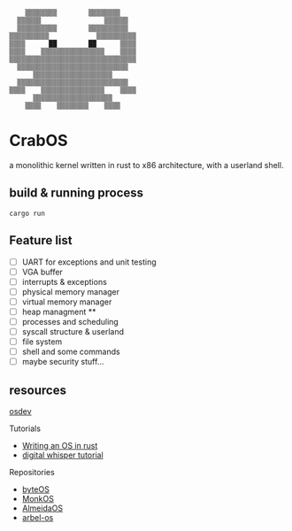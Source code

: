 
```Text
    ▒▒▒▒▒▒▒▒        ▒▒▒▒▒▒▒▒    
  ▒▒▒▒▒▒                ▒▒▒▒▒▒  
  ▒▒▒▒▒▒▒▒▒▒        ▒▒▒▒▒▒▒▒▒▒  
▒▒▒▒▒▒▒▒▒▒            ▒▒▒▒▒▒▒▒▒▒
▒▒▒▒      ██        ██      ▒▒▒▒
▒▒▒▒    ▒▒▒▒▒▒▒▒▒▒▒▒▒▒▒▒    ▒▒▒▒
▒▒▒▒▒▒▒▒▒▒▒▒▒▒▒▒▒▒▒▒▒▒▒▒▒▒▒▒▒▒▒▒
  ▒▒▒▒▒▒▒▒▒▒▒▒▒▒▒▒▒▒▒▒▒▒▒▒▒▒▒▒  
      ▒▒▒▒▒▒▒▒▒▒▒▒▒▒▒▒▒▒▒▒      
  ▒▒▒▒▒▒▒▒▒▒▒▒▒▒▒▒▒▒▒▒▒▒▒▒▒▒▒▒  
▒▒▒▒    ▒▒▒▒▒▒▒▒▒▒▒▒▒▒▒▒    ▒▒▒▒
      ▒▒▒▒▒▒▒▒▒▒▒▒▒▒▒▒▒▒▒▒      
    ▒▒▒▒    ▒▒▒▒▒▒▒▒    ▒▒▒▒    
```

# CrabOS

a monolithic kernel written in rust to x86 architecture, with a userland shell.

## build & running process

`cargo run`

## Feature list

- [ ] UART for exceptions and unit testing
- [ ] VGA buffer
- [ ] interrupts & exceptions
- [ ] physical memory manager
- [ ] virtual memory manager
- [ ] heap managment **
- [ ] processes and scheduling
- [ ] syscall structure & userland
- [ ] file system
- [ ] shell and some commands
- [ ] maybe security stuff...

## resources

[osdev](https://wiki.osdev.org/Main_Page)

Tutorials

- [Writing an OS in rust](https://os.phil-opp.com/)
- [digital whisper tutorial](https://www.digitalwhisper.co.il/files/Zines/0x1E/DW30-4-OsDev.pdf)

Repositories

- [byteOS](https://github.com/64/ByteOS)
- [MonkOS](https://github.com/beevik/MonkOS)
- [AlmeidaOS](https://github.com/PauloMigAlmeida/AlmeidaOS)
- [arbel-os](https://github.com/arbel03/os)
